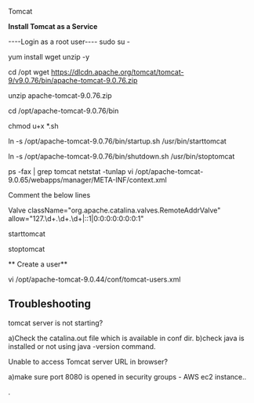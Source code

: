 Tomcat

**Install Tomcat as a Service**

----Login as a root user----
sudo su -

yum install wget unzip -y

cd /opt
wget https://dlcdn.apache.org/tomcat/tomcat-9/v9.0.76/bin/apache-tomcat-9.0.76.zip

unzip apache-tomcat-9.0.76.zip


cd /opt/apache-tomcat-9.0.76/bin

chmod u+x *.sh


ln -s /opt/apache-tomcat-9.0.76/bin/startup.sh /usr/bin/starttomcat

ln -s /opt/apache-tomcat-9.0.76/bin/shutdown.sh /usr/bin/stoptomcat

ps -fax | grep tomcat
netstat -tunlap
vi /opt/apache-tomcat-9.0.65/webapps/manager/META-INF/context.xml

Comment the below lines

Valve className="org.apache.catalina.valves.RemoteAddrValve"
allow="127\.\d+\.\d+\.\d+|::1|0:0:0:0:0:0:0:1"

starttomcat

stoptomcat
 
** Create a user**

vi /opt/apache-tomcat-9.0.44/conf/tomcat-users.xml

Troubleshooting
--------------------

tomcat server is not starting?

a)Check the catalina.out file which is available  in conf dir.
b)check java is installed or not using java -version command.

Unable to access Tomcat server URL in browser?

a)make sure port 8080 is opened in security groups - AWS ec2 instance..

. 

